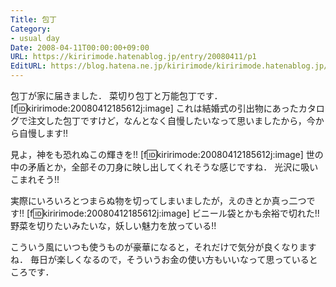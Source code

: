 ```yaml
---
Title: 包丁
Category:
- usual day
Date: 2008-04-11T00:00:00+09:00
URL: https://kiririmode.hatenablog.jp/entry/20080411/p1
EditURL: https://blog.hatena.ne.jp/kiririmode/kiririmode.hatenablog.jp/atom/entry/8454420450078215138
---
```



包丁が家に届きました．
菜切り包丁と万能包丁です．
[f:id:kiririmode:20080412185612j:image]
これは結婚式の引出物にあったカタログで注文した包丁ですけど，なんとなく自慢したいなって思いましたから，今から自慢します!!


見よ，神をも恐れぬこの輝きを!!
[f:id:kiririmode:20080412185612j:image]
世の中の矛盾とか，全部その刀身に映し出してくれそうな感じですね．
光沢に吸いこまれそう!!


実際にいろいろとつまらぬ物を切ってしまいましたが，えのきとか真っ二つです!!
[f:id:kiririmode:20080412185612j:image]
ビニール袋とかも余裕で切れた!!
野菜を切りたいみたいな，妖しい魅力を放っている!!


こういう風にいつも使うものが豪華になると，それだけで気分が良くなりますね．
毎日が楽しくなるので，そういうお金の使い方もいいなって思っているところです．
